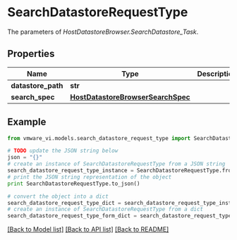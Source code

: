 # SearchDatastoreRequestType

The parameters of *HostDatastoreBrowser.SearchDatastore_Task*. 

## Properties
Name | Type | Description | Notes
------------ | ------------- | ------------- | -------------
**datastore_path** | **str** |  | 
**search_spec** | [**HostDatastoreBrowserSearchSpec**](HostDatastoreBrowserSearchSpec.md) |  | [optional] 

## Example

```python
from vmware_vi.models.search_datastore_request_type import SearchDatastoreRequestType

# TODO update the JSON string below
json = "{}"
# create an instance of SearchDatastoreRequestType from a JSON string
search_datastore_request_type_instance = SearchDatastoreRequestType.from_json(json)
# print the JSON string representation of the object
print SearchDatastoreRequestType.to_json()

# convert the object into a dict
search_datastore_request_type_dict = search_datastore_request_type_instance.to_dict()
# create an instance of SearchDatastoreRequestType from a dict
search_datastore_request_type_form_dict = search_datastore_request_type.from_dict(search_datastore_request_type_dict)
```
[[Back to Model list]](../README.md#documentation-for-models) [[Back to API list]](../README.md#documentation-for-api-endpoints) [[Back to README]](../README.md)


